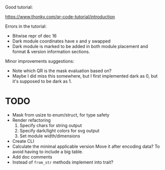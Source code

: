 Good tutorial:

<https://www.thonky.com/qr-code-tutorial/introduction>

Errors in the tutorial:
* Bitwise repr of dec 16
* Dark module coordinates have x and y swapped
* Dark module is marked to be added in both module placement and format & version information sections.

Minor improvements suggestions:
* Note which QR is the mask evaluation based on?
* Maybe I did miss this somewhere, but I first implemented dark as 0,
  but it's supposed to be dark as 1.

# TODO

* Mask from usize to enum/struct, for type safety
* Render refactoring
    1. Specify chars for string output
    2. Specify dark/light colors for svg output
    3. Set module width/dimensions
* Create CLI
* Calculate the minimal applicable version
  Move it after encoding data? To avoid having to include a big table.
* Add doc comments
* Instead of `from_str` methods implement into trait?


